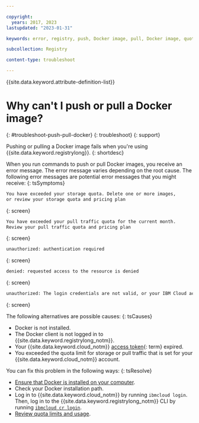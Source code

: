 ```yaml
---

copyright:
  years: 2017, 2023
lastupdated: "2023-01-31"

keywords: error, registry, push, Docker image, pull, Docker image, quota, pricing plan, pull traffic, storage quota

subcollection: Registry

content-type: troubleshoot

---
```


{{site.data.keyword.attribute-definition-list}}

# Why can't I push or pull a Docker image?
{: #troubleshoot-push-pull-docker}
{: troubleshoot}
{: support}

Pushing or pulling a Docker image fails when you're using {{site.data.keyword.registrylong}}.
{: shortdesc}

When you run commands to push or pull Docker images, you receive an error message. The error message varies depending on the root cause. The following error messages are potential error messages that you might receive:
{: tsSymptoms}

```txt
You have exceeded your storage quota. Delete one or more images,
or review your storage quota and pricing plan
```
{: screen}

```txt
You have exceeded your pull traffic quota for the current month.
Review your pull traffic quota and pricing plan
```
{: screen}

```txt
unauthorized: authentication required
```
{: screen}

```txt
denied: requested access to the resource is denied
```
{: screen}

```txt
unauthorized: The login credentials are not valid, or your IBM Cloud account is not active.
```
{: screen}

The following alternatives are possible causes:
{: tsCauses}

- Docker is not installed.
- The Docker client is not logged in to {{site.data.keyword.registrylong_notm}}.
- Your {{site.data.keyword.cloud_notm}} [access token](x2113001){: term} expired.
- You exceeded the quota limit for storage or pull traffic that is set for your {{site.data.keyword.cloud_notm}} account.

You can fix this problem in the following ways:
{: tsResolve}

- [Ensure that Docker is installed on your computer](/docs/Registry?topic=Registry-getting-started#gs_registry_cli_install).
- Check your Docker installation path.
- Log in to {{site.data.keyword.cloud_notm}} by running `ibmcloud login`. Then, log in to the {{site.data.keyword.registrylong_notm}} CLI by running [`ibmcloud cr login`](/docs/Registry?topic=Registry-containerregcli#bx_cr_login).
- [Review quota limits and usage](/docs/Registry?topic=Registry-registry_quota#registry_quota_get).
